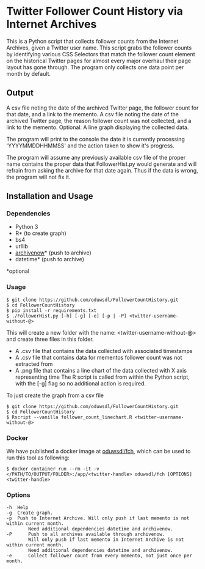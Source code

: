 # Twitter Follower Count History via Internet Archives
This is a Python script that collects follower counts from the Internet Archives, given a Twitter user name. This script grabs the follower counts by identifying various CSS Selectors that match the follower count element on the historical Twitter pages for almost every major overhaul their page layout has gone through. The program only collects one data point per month by default.

## Output
A csv file noting the date of the archived Twitter page, the follower count for that date, and a link to the memento.
A csv file noting the date of the archived Twitter page, the reason follower count was not collected, and a link to the memento.
Optional: A line graph displaying the collected data.

The program will print to the console the date it is currently processing 'YYYYMMDDHHMMSS' and the action taken to show it's progress.

The program will assume any previously available csv file of the proper name contains the proper data that FollowerHist.py would generate and will refrain from asking the archive for that date again. Thus if the data is wrong, the program will not fix it.

## Installation and Usage
### Dependencies
* Python 3
* R* (to create graph)
* bs4
* urllib
* [archivenow](https://github.com/oduwsdl/archivenow)* (push to archive)
* datetime* (push to archive)

*optional

### Usage
```shell
$ git clone https://github.com/oduwsdl/FollowerCountHistory.git
$ cd FollowerCountHistory
$ pip install -r requirements.txt
$ ./FollowerHist.py [-h] [-g] [-e] [-p | -P] <twitter-username-without-@>
```

This will create a new folder with the name: <twitter-username-without-@> and create three files in this folder.
* A .csv file that contains the data collected with associated timestamps
* A .csv file that contains data for mementos follower count was not extracted from
* A .png file that contains a line chart of the data collected with X axis representing time
The R script is called from within the Python script, with the [-g] flag so no additional action is required.


To just create the graph from a csv file
```shell
$ git clone https://github.com/oduwsdl/FollowerCountHistory.git
$ cd FollowerCountHistory
$ Rscript --vanilla follower_count_linechart.R <twitter-username-without-@>
```

### Docker

We have published a docker image at [oduwsdl/fch](https://hub.docker.com/r/oduwsdl/fch), which can be used to run this tool as following:

```
$ docker container run --rm -it -v </PATH/TO/OUTPUT/FOLDER>:/app/<twitter-handle> oduwsdl/fch [OPTIONS] <twitter-handle>
```

### Options
```
-h	Help
-g	Create graph.
-p	Push to Internet Archive. Will only push if last memento is not within current month. 
        Need additional dependencies datetime and archivenow.	
-P      Push to all archives available through archivenow. 
        Will only push if last memento in Internet Archive is not within current month. 
        Need additional dependencies datetime and archivenow.	
-e      Collect follower count from every memento, not just once per month.
```
